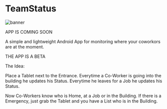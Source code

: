 # TeamStatus

![banner](https://user-images.githubusercontent.com/86848811/193427448-98769ff9-e614-4c16-aa87-650ec4309737.png)

APP IS COMING SOON

A simple and lightweight Android App for monitoring where your coworkors are at the moment.

THE APP IS A BETA

The Idea:

Place a Tablet next to the Entrance. Everytime a
Co-Worker is going into the building he updates his
Status. Everytime he leaves for a Job he updates
his Status. 

Now Co-Workers know who is Home, at a Job or in the 
Building. If there is a Emergency, just grab the 
Tablet and you have a List who is in the Building.
